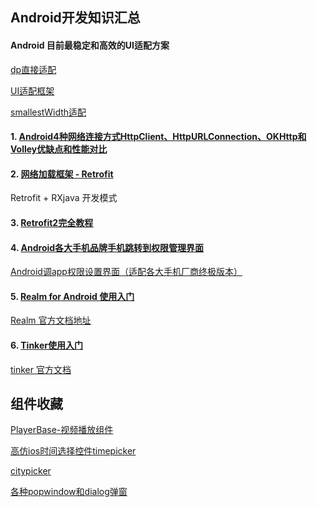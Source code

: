 

##  Android开发知识汇总

#### Android 目前最稳定和高效的UI适配方案

 [dp直接适配]()

 [UI适配框架]((https://github.com/PangHaHa12138/AndroidAutoLayout))
 
 [smallestWidth适配](http://www.cnblogs.com/tc310/p/9200478.html)

#### 1. [Android4种网络连接方式HttpClient、HttpURLConnection、OKHttp和Volley优缺点和性能对比](https://blog.csdn.net/zhangcanyan/article/details/51793951)

#### 2. [网络加载框架 - Retrofit](https://www.jianshu.com/p/0fda3132cf98)

  Retrofit + RXjava 开发模式

#### 3. [Retrofit2完全教程](https://www.jianshu.com/p/308f3c54abdd)

#### 4. [Android各大手机品牌手机跳转到权限管理界面](https://blog.csdn.net/qq_35100676/article/details/74977897)

[Android调app权限设置界面（适配各大手机厂商终极版本）](https://blog.csdn.net/JUSTYiSheng/article/details/79556017)

#### 5. [Realm for Android 使用入门](https://blog.csdn.net/u012426327/article/details/77992865)

[Realm 官方文档地址](https://realm.io/docs/java/latest/)

#### 6. [Tinker使用入门](https://blog.csdn.net/z2464342708m/article/details/54425410)

[tinker 官方文档](https://github.com/Tencent/tinker/wiki)




## 组件收藏

[PlayerBase-视频播放组件](https://github.com/jiajunhui/PlayerBase)

[高仿ios时间选择控件timepicker](https://github.com/PangHaHa12138/TimePackdemo)

[citypicker](https://github.com/crazyandcoder/citypicker)

[各种popwindow和dialog弹窗](https://github.com/PangHaHa12138/ManyPopWindowAndDialog)





